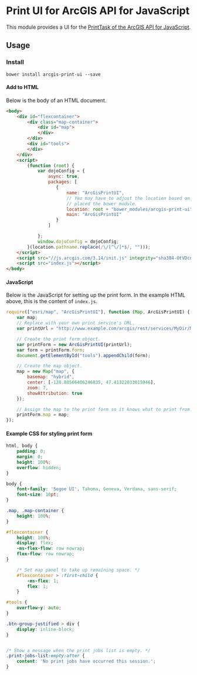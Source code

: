 ﻿Print UI for ArcGIS API for JavaScript
======================================

This module provides a UI for the [PrintTask of the ArcGIS API for JavaScript].

## Usage ##

### Install ###
```
bower install arcgis-print-ui --save
```

#### Add to HTML ####

Below is the body of an HTML document.

```html
<body>
    <div id="flexcontainer">
        <div class="map-container">
            <div id="map">
            </div>
        </div>
        <div id="tools">
        </div>
    </div>
    <script>
        (function (root) {
            var dojoConfig = {
                async: true,
                packages: [
                   {
                       name: "ArcGisPrintUI",
                       // You may have to adjust the location based on where you
                       // placed the bower module.
                       location: root + "bower_modules/arcgis-print-ui",
                       main: "ArcGisPrintUI"
                   }
                ]

            };
            window.dojoConfig = dojoConfig;
        }(location.pathname.replace(/\/[^\/]*$/, "")));
    </script>
    <script src="//js.arcgis.com/3.14/init.js" integrity="sha384-OtVDcngcQuUevGoZawN1DJindz3CY7BTaX64Y+B3z7FRGfeHtH4pFJTVxlZEoZVa" crossorigin="anonymous"></script>
    <script src="index.js"></script>
</body>
```

#### JavaScript ####

Below is the JavaScript for setting up the print form. In the example HTML above, this is the content of `index.js`.

```javascript
require(["esri/map", "ArcGisPrintUI"], function (Map, ArcGisPrintUI) {
    var map;
    // Replace with your own print service's URL.
    var printUrl = "http://www.example.com/arcgis/rest/services/MyDir/MyPrintService/GPServer/Export Web Map";

    // Create the print form object.
    var printForm = new ArcGisPrintUI(printUrl);
    var form = printForm.form;
    document.getElementById("tools").appendChild(form);

    // Create the map object.
    map = new Map("map", {
        basemap: "hybrid",
        center: [-120.80566406246835, 47.41322033015946],
        zoom: 7,
        showAttribution: true
    });

    // Assign the map to the print form so it knows what to print from.
    printForm.map = map;
});
```

#### Example CSS for styling print form ####

```css
html, body {
    padding: 0;
    margin: 0;
    height: 100%;
    overflow: hidden;
}

body {
    font-family: 'Segoe UI', Tahoma, Geneva, Verdana, sans-serif;
    font-size: 10pt;
}

.map, .map-container {
    height: 100%;
}

#flexcontainer {
    height: 100%;
    display: flex;
    -ms-flex-flow: row nowrap;
    flex-flow: row nowrap;
}

    /* Set map panel to take up remaining space. */
    #flexcontainer > :first-child {
        -ms-flex: 1;
        flex: 1;
    }

#tools {
    overflow-y: auto;
}

.btn-group-justified > div {
    display: inline-block;
}


/* Show a message when the print jobs list is empty. */
.print-jobs-list:empty:after {
    content: 'No print jobs have occurred this session.';
}
```

[PrintTask of the ArcGIS API for JavaScript]:https://developers.arcgis.com/javascript/jsapi/printtask-amd.html